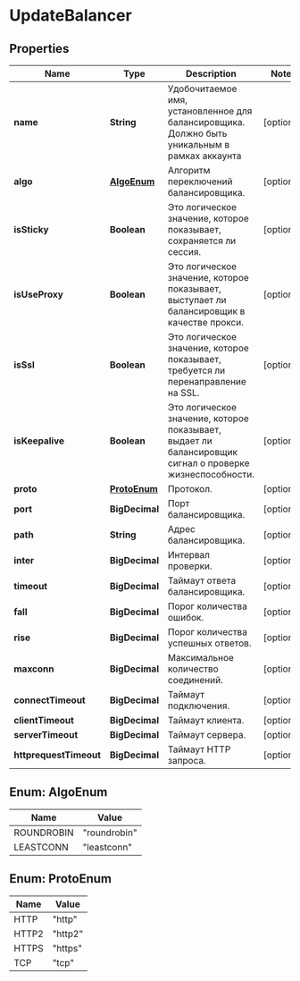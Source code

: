 

# UpdateBalancer


## Properties

| Name | Type | Description | Notes |
|------------ | ------------- | ------------- | -------------|
|**name** | **String** | Удобочитаемое имя, установленное для балансировщика. Должно быть уникальным в рамках аккаунта |  [optional] |
|**algo** | [**AlgoEnum**](#AlgoEnum) | Алгоритм переключений балансировщика. |  [optional] |
|**isSticky** | **Boolean** | Это логическое значение, которое показывает, сохраняется ли сессия. |  [optional] |
|**isUseProxy** | **Boolean** | Это логическое значение, которое показывает, выступает ли балансировщик в качестве прокси. |  [optional] |
|**isSsl** | **Boolean** | Это логическое значение, которое показывает, требуется ли перенаправление на SSL. |  [optional] |
|**isKeepalive** | **Boolean** | Это логическое значение, которое показывает, выдает ли балансировщик сигнал о проверке жизнеспособности. |  [optional] |
|**proto** | [**ProtoEnum**](#ProtoEnum) | Протокол. |  [optional] |
|**port** | **BigDecimal** | Порт балансировщика. |  [optional] |
|**path** | **String** | Адрес балансировщика. |  [optional] |
|**inter** | **BigDecimal** | Интервал проверки. |  [optional] |
|**timeout** | **BigDecimal** | Таймаут ответа балансировщика. |  [optional] |
|**fall** | **BigDecimal** | Порог количества ошибок. |  [optional] |
|**rise** | **BigDecimal** | Порог количества успешных ответов. |  [optional] |
|**maxconn** | **BigDecimal** | Максимальное количество соединений. |  [optional] |
|**connectTimeout** | **BigDecimal** | Таймаут подключения. |  [optional] |
|**clientTimeout** | **BigDecimal** | Таймаут клиента. |  [optional] |
|**serverTimeout** | **BigDecimal** | Таймаут сервера. |  [optional] |
|**httprequestTimeout** | **BigDecimal** | Таймаут HTTP запроса. |  [optional] |



## Enum: AlgoEnum

| Name | Value |
|---- | -----|
| ROUNDROBIN | &quot;roundrobin&quot; |
| LEASTCONN | &quot;leastconn&quot; |



## Enum: ProtoEnum

| Name | Value |
|---- | -----|
| HTTP | &quot;http&quot; |
| HTTP2 | &quot;http2&quot; |
| HTTPS | &quot;https&quot; |
| TCP | &quot;tcp&quot; |



